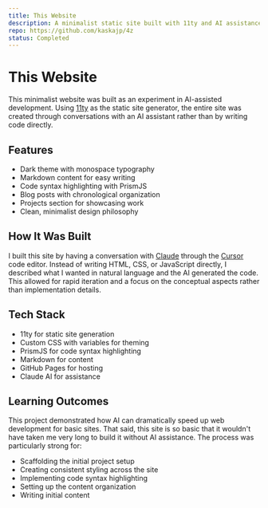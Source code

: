 ```yaml
---
title: This Website
description: A minimalist static site built with 11ty and AI assistance
repo: https://github.com/kaskajp/4z
status: Completed
---
```


# This Website

This minimalist website was built as an experiment in AI-assisted development. Using [11ty](https://www.11ty.dev/) as the static site generator, the entire site was created through conversations with an AI assistant rather than by writing code directly.

## Features

- Dark theme with monospace typography
- Markdown content for easy writing
- Code syntax highlighting with PrismJS
- Blog posts with chronological organization
- Projects section for showcasing work
- Clean, minimalist design philosophy

## How It Was Built

I built this site by having a conversation with [Claude](https://anthropic.com/claude) through the [Cursor](https://cursor.sh/) code editor. Instead of writing HTML, CSS, or JavaScript directly, I described what I wanted in natural language and the AI generated the code. This allowed for rapid iteration and a focus on the conceptual aspects rather than implementation details.

## Tech Stack

- 11ty for static site generation
- Custom CSS with variables for theming
- PrismJS for code syntax highlighting
- Markdown for content
- GitHub Pages for hosting
- Claude AI for assistance

## Learning Outcomes

This project demonstrated how AI can dramatically speed up web development for basic sites. That said, this site is so basic that it wouldn't have taken me very long to build it without AI assistance. The process was particularly strong for:

- Scaffolding the initial project setup
- Creating consistent styling across the site
- Implementing code syntax highlighting
- Setting up the content organization
- Writing initial content
